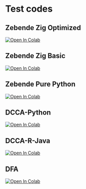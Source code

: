 # Test codes

## Zebende Zig Optimized

<a href="https://colab.research.google.com/github/255ribeiro/paper_zebendelib/blob/main/notebooks/test_n_series_opt.ipynb" target="_parent"><img src="https://colab.research.google.com/assets/colab-badge.svg" alt="Open In Colab"/></a>

## Zebende Zig Basic

<a href="https://colab.research.google.com/github/255ribeiro/paper_zebendelib/blob/main/notebooks/test_n_series_basic.ipynb" target="_parent"><img src="https://colab.research.google.com/assets/colab-badge.svg" alt="Open In Colab"/></a>

## Zebende Pure Python

<a href="https://colab.research.google.com/github/255ribeiro/paper_zebendelib/blob/main/notebooks/test_n_series_pure_python.ipynb" target="_parent"><img src="https://colab.research.google.com/assets/colab-badge.svg" alt="Open In Colab"/></a>

## DCCA-Python

<a href="https://colab.research.google.com/github/255ribeiro/paper_zebendelib/blob/main/notebooks/test_n_series_dcca_package.ipynb" target="_parent"><img src="https://colab.research.google.com/assets/colab-badge.svg" alt="Open In Colab"/></a>


## DCCA-R-Java

<a href="https://colab.research.google.com/github/255ribeiro/paper_zebendelib/blob/main/notebooks/test_n_series_DCCA_R.ipynb" target="_parent"><img src="https://colab.research.google.com/assets/colab-badge.svg" alt="Open In Colab"/></a>

## DFA

<a href="https://colab.research.google.com/github/255ribeiro/paper_zebendelib/blob/main/notebooks/test_n_series_DFA_R.ipynb" target="_parent"><img src="https://colab.research.google.com/assets/colab-badge.svg" alt="Open In Colab"/></a>